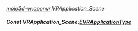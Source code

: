 _[mojo3d-vr](../../modules/mojo3d-vr/mojo3d-vr-module.md):[openvr](openvr:).VRApplication\_Scene_
##### Const VRApplication\_Scene:[EVRApplicationType](../../modules/mojo3d-vr/openvr-evrapplicationtype.md)
